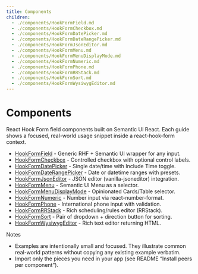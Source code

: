 ```yaml
---
title: Components
children:
  - ./components/HookFormField.md
  - ./components/HookFormCheckbox.md
  - ./components/HookFormDatePicker.md
  - ./components/HookFormDateRangePicker.md
  - ./components/HookFormJsonEditor.md
  - ./components/HookFormMenu.md
  - ./components/HookFormMenuDisplayMode.md
  - ./components/HookFormNumeric.md
  - ./components/HookFormPhone.md
  - ./components/HookFormRRStack.md
  - ./components/HookFormSort.md
  - ./components/HookFormWysiwygEditor.md
---
```


# Components

React Hook Form field components built on Semantic UI React. Each guide shows a focused, real-world usage snippet inside a react-hook-form context.

- [HookFormField](./components/HookFormField.md) - Generic RHF + Semantic UI wrapper for any input.
- [HookFormCheckbox](./components/HookFormCheckbox.md) - Controlled checkbox with optional control labels.
- [HookFormDatePicker](./components/HookFormDatePicker.md) - Single date/time with Include Time toggle.
- [HookFormDateRangePicker](./components/HookFormDateRangePicker.md) - Date or datetime ranges with presets.
- [HookFormJsonEditor](./components/HookFormJsonEditor.md) - JSON editor (vanilla-jsoneditor) integration.
- [HookFormMenu](./components/HookFormMenu.md) - Semantic UI Menu as a selector.
- [HookFormMenuDisplayMode](./components/HookFormMenuDisplayMode.md) - Opinionated Cards/Table selector.
- [HookFormNumeric](./components/HookFormNumeric.md) - Number input via react-number-format.
- [HookFormPhone](./components/HookFormPhone.md) - International phone input with validation.
- [HookFormRRStack](./components/HookFormRRStack.md) - Rich scheduling/rules editor (RRStack).
- [HookFormSort](./components/HookFormSort.md) - Pair of dropdown + direction button for sorting.
- [HookFormWysiwygEditor](./components/HookFormWysiwygEditor.md) - Rich text editor returning HTML.

Notes

- Examples are intentionally small and focused. They illustrate common real-world patterns without copying any existing example verbatim.
- Import only the pieces you need in your app (see README “Install peers per component”).
